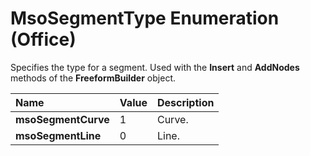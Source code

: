 
# MsoSegmentType Enumeration (Office)

Specifies the type for a segment. Used with the  **Insert** and **AddNodes** methods of the **FreeformBuilder** object.



|**Name**|**Value**|**Description**|
|:-----|:-----|:-----|
|**msoSegmentCurve**|1|Curve.|
|**msoSegmentLine**|0|Line.|
